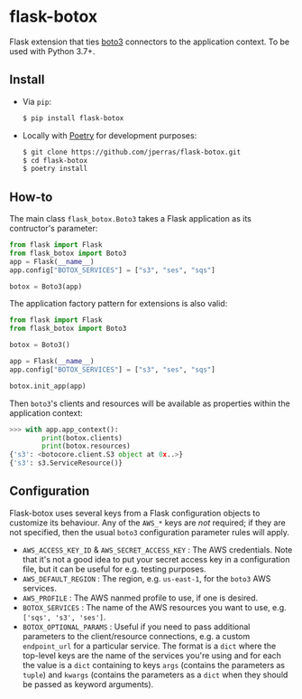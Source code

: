 # flask-botox

Flask extension that ties [boto3](https://github.com/boto/boto3) connectors to the application context.
To be used with Python 3.7+.

## Install

* Via `pip`:
    ```bash
    $ pip install flask-botox
    ```

* Locally with [Poetry](https://python-poetry.org) for development purposes:
    ```bash
    $ git clone https://github.com/jperras/flask-botox.git
    $ cd flask-botox
    $ poetry install
    ```

## How-to

The main class `flask_botox.Boto3` takes a Flask application as its contructor's parameter:

```python
from flask import Flask
from flask_botox import Boto3
app = Flask(__name__)
app.config["BOTOX_SERVICES"] = ["s3", "ses", "sqs"]

botox = Boto3(app)
```

The application factory pattern for extensions is also valid:

```python
from flask import Flask
from flask_botox import Boto3

botox = Boto3()

app = Flask(__name__)
app.config["BOTOX_SERVICES"] = ["s3", "ses", "sqs"]

botox.init_app(app)

```


Then `boto3`'s clients and resources will be available as properties within the application context:

```python
>>> with app.app_context():
        print(botox.clients)
        print(botox.resources)
{'s3': <botocore.client.S3 object at 0x..>}
{'s3': s3.ServiceResource()}
```

## Configuration

Flask-botox uses several keys from a Flask configuration objects to customize its behaviour. Any of the `AWS_*` keys are _not_ required; if they are not specified, then the usual `boto3` configuration parameter rules will apply.

- `AWS_ACCESS_KEY_ID` & `AWS_SECRET_ACCESS_KEY` : The AWS credentials. Note that it's not a good idea to put your secret access key in a configuration file, but it can be useful for e.g. testing purposes.
- `AWS_DEFAULT_REGION` : The region, e.g. `us-east-1`, for the `boto3` AWS services.
- `AWS_PROFILE` : The AWS nanmed profile to use, if one is desired.
- `BOTOX_SERVICES` : The name of the AWS resources you want to use, e.g. `['sqs', 's3', 'ses']`.
- `BOTOX_OPTIONAL_PARAMS` : Useful if you need to pass additional parameters to the client/resource connections, e.g. a custom `endpoint_url` for a particular service. The format is a `dict` where the top-level keys are the name of the services you're using and for each the value is a `dict` containing to keys `args` (contains the parameters as `tuple`) and `kwargs` (contains the parameters as a `dict` when they should be passed as keyword arguments).
